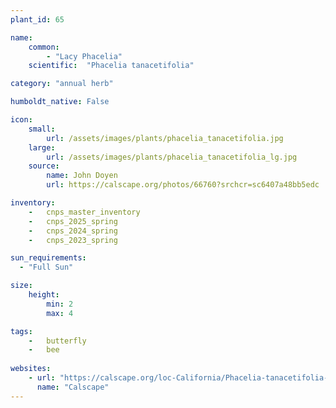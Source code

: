 ```yaml
---
plant_id: 65

name: 
    common:  
        - "Lacy Phacelia"   
    scientific:  "Phacelia tanacetifolia"  

category: "annual herb"

humboldt_native: False

icon: 
    small: 
        url: /assets/images/plants/phacelia_tanacetifolia.jpg 
    large: 
        url: /assets/images/plants/phacelia_tanacetifolia_lg.jpg 
    source: 
        name: John Doyen
        url: https://calscape.org/photos/66760?srchcr=sc6407a48bb5edc 

inventory: 
    -   cnps_master_inventory
    -   cnps_2025_spring
    -   cnps_2024_spring
    -   cnps_2023_spring

sun_requirements:
  - "Full Sun"

size:
    height: 
        min: 2
        max: 4

tags:
    -   butterfly
    -   bee
 
websites:
    - url: "https://calscape.org/loc-California/Phacelia-tanacetifolia-(Lacy-Phacelia)"
      name: "Calscape"
---
```

